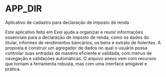 # APP_DIR
Aplicativo de cadastro para declaração de imposto de renda

Este aplicativo feito em Exel ajuda a organizar e reunir informações essenciais para a declaração de imposto de renda, como os dados do titular, informes de rendimentos bancários, os bens e extrato de holerites. A proposta é construir um agregador de dados no qual o usuário possa controlar suas entradas de maneira eficiente e validada, com menus de navegação e validações automáticas. O arquivo anexo vem com recursos que tornam a ferramenta robusta, mas com uma interface amigável e prática.
